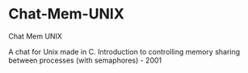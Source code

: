 # Chat-Mem-UNIX
Chat Mem UNIX

A chat for Unix made in C. Introduction to controlling memory sharing between processes (with semaphores) - 2001
